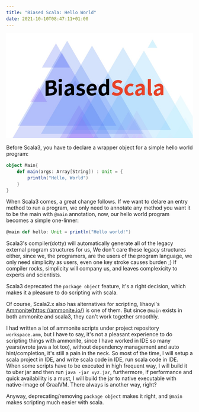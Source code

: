 ```yaml
---
title: "Biased Scala: Hello World"
date: 2021-10-10T08:47:11+01:00
---
```


![](images/cover.jpg)

Before Scala3, you have to declare a wrapper object for a simple hello world program:

```scala
object Main{
    def main(args: Array[String]) : Unit = {
        println("Hello, World")
    }
}
```

When Scala3 comes, a great change follows. If we want to delare an entry method to run a program, we only need to annotate any method you want it to be the main with `@main` annotation, now, our hello world program becomes a simple one-linner:

```scala
@main def hello: Unit = println("Hello world!")
```

Scala3's compiler(dotty) will automatically generate all of the legacy external program structures for us, We don't care these legacy structures either, since we, the programers, are the users of the program language, we only need simplicity as users, even one key stroke causes burden ;)  If compiler rocks, simplicity will company us, and leaves complexicity to experts and scientists.

Scala3 deprecated the `package object` feature, it's a right decision, which makes it a pleasure to do scripting with scala.


Of course, Scala2.x also has alternatives for scripting, lihaoyi's [Ammonite](https://ammonite.io/)(https://ammonite.io/) is one of them. But since `@main` exists in both ammonite and scala3, they can't work together smoothly.

I had written a lot of ammonite scripts under project repository `workspace.amm`, but I have to say, it's not a pleasant experience to do scripting things with ammonite, since I have worked in IDE so many years(wrote java a lot too), without dependency management and auto hint/completion, it's still a pain in the neck. So most of the time, I will setup a scala project in IDE, and write scala code in IDE, run scala code in IDE. When some scripts have to be executed in high frequent way, I will build it to uber jar and then run `java -jar xyz.jar`,  furthermore, if performance and quick availability is a must, I will build the jar to native executable with native-image of GraalVM. There always is another way, right? 


Anyway, deprecating/removing `package object` makes it right, and `@main` makes scripting much easier with scala.


